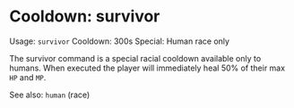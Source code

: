 # Cooldown: survivor
Usage: `survivor`
Cooldown: 300s
Special: Human race only

The survivor command is a special racial cooldown available only to humans. When
executed the player will immediately heal 50% of their max `HP` and `MP`.

See also: `human` (race)
